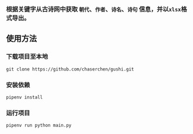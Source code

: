 ### 根据关键字从古诗网中获取 `朝代`、`作者`、`诗名`、`诗句` 信息，并以`xlsx`格式导出。

## 使用方法
### 下载项目至本地
`git clone https://github.com/chaserchen/gushi.git`

### 安装依赖
`pipenv install`

### 运行项目
`pipenv run python main.py`